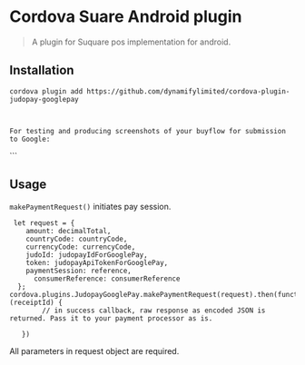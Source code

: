 # Cordova Suare Android plugin

> A plugin for Suquare pos implementation for android. 

## Installation

```
cordova plugin add https://github.com/dynamifylimited/cordova-plugin-judopay-googlepay
```
```


For testing and producing screenshots of your buyflow for submission to Google:
```
<preference name="GooglePayEnvironment" value="test" />
```

## Usage

`makePaymentRequest()` initiates pay session.

```
 let request = {
    amount: decimalTotal,
    countryCode: countryCode,
    currencyCode: currencyCode,
    judoId: judopayIdForGooglePay,
    token: judopayApiTokenForGooglePay,
    paymentSession: reference,
      consumerReference: consumerReference
  };
cordova.plugins.JudopayGooglePay.makePaymentRequest(request).then(function (receiptId) {
        // in success callback, raw response as encoded JSON is returned. Pass it to your payment processor as is.
     
   })
```

All parameters in request object are required.

